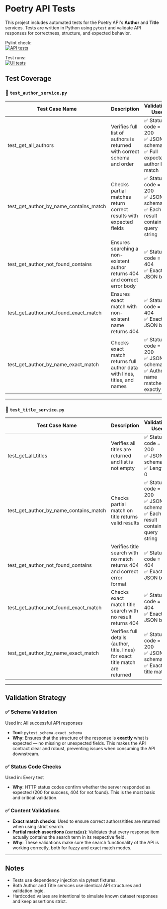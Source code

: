# Poetry API Tests

This project includes automated tests for the Poetry API's **Author** and **Title** services. Tests are written in Python using `pytest` and validate API responses for correctness, structure, and expected behavior.

Pylint check:  
[![API tests](https://github.com/qaherasymchuk/api-tests-example/run_pylint_check.yml/badge.svg)](https://github.com/qaherasymchuk/api-tests-example/actions/workflows/run_pylint_check.yml)

Test runs:  
[![UI tests](https://github.com/qaherasymchuk/api-tests-example/actions/workflows/run_api_tests.yml/badge.svg)](https://github.com/qaherasymchuk/api-tests-example/actions/workflows/run_api_tests.yml)


## Test Coverage

### 🧪 `test_author_service.py`

| Test Case Name                          | Description                                                                                   | Validations Used                                                               |
|----------------------------------------|-----------------------------------------------------------------------------------------------|--------------------------------------------------------------------------------|
| test_get_all_authors                   | Verifies full list of authors is returned with correct schema and order                       | ✅ Status code = 200<br>✅ JSON schema<br>✅ Full expected author list match      |
| test_get_author_by_name_contains_match | Checks partial matches return correct results with expected fields                            | ✅ Status code = 200<br>✅ JSON schema<br>✅ Each result contains query string    |
| test_get_author_not_found_contains     | Ensures searching a non-existent author returns 404 and correct error body                    | ✅ Status code = 404<br>✅ Exact JSON body                                       |
| test_get_author_not_found_exact_match  | Ensures exact match with non-existent name returns 404                                        | ✅ Status code = 404<br>✅ Exact JSON body                                       |
| test_get_author_by_name_exact_match    | Checks exact match returns full author data with lines, titles, and names                     | ✅ Status code = 200<br>✅ JSON schema<br>✅ Author name matches exactly          |

---

### 🧪 `test_title_service.py`

| Test Case Name                          | Description                                                                                   | Validations Used |
|----------------------------------------|-----------------------------------------------------------------------------------------------|------------------|
| test_get_all_titles                    | Verifies all titles are returned and list is not empty                                        | ✅ Status code = 200<br>✅ JSON schema<br>✅ Length > 0 |
| test_get_author_by_name_contains_match | Checks partial match on title returns valid results                                           | ✅ Status code = 200<br>✅ JSON schema<br>✅ Each result contains query string |
| test_get_author_not_found_contains     | Verifies title search with no match returns 404 and correct error format                      | ✅ Status code = 404<br>✅ Exact JSON body |
| test_get_author_not_found_exact_match  | Checks exact match title search with no result returns 404                                    | ✅ Status code = 404<br>✅ Exact JSON body |
| test_get_author_by_name_exact_match    | Verifies full details (author, title, lines) for exact title match are returned               | ✅ Status code = 200<br>✅ JSON schema<br>✅ Exact title match |

---

## Validation Strategy

### ✅ **Schema Validation**

Used in: All successful API responses

- **Tool**: `pytest_schema.exact_schema`
- **Why**: Ensures that the structure of the response is **exactly** what is expected — no missing or unexpected fields. This makes the API contract clear and robust, preventing issues when consuming the API downstream.

### ✅ **Status Code Checks**

Used in: Every test

- **Why**: HTTP status codes confirm whether the server responded as expected (200 for success, 404 for not found). This is the most basic and critical validation.

### ✅ **Content Validations**

- **Exact match checks**: Used to ensure correct authors/titles are returned when using strict search.
- **Partial match assertions (`contains`)**: Validates that every response item actually contains the search term in its respective field.
- **Why**: These validations make sure the search functionality of the API is working correctly, both for fuzzy and exact match modes.

---

## Notes

- Tests use dependency injection via pytest fixtures.
- Both Author and Title services use identical API structures and validation logic.
- Hardcoded values are intentional to simulate known dataset responses and keep assertions strict.

